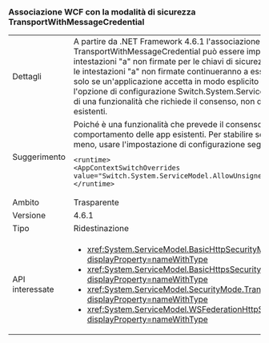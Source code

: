 ### <a name="wcf-binding-with-the-transportwithmessagecredential-security-mode"></a>Associazione WCF con la modalità di sicurezza TransportWithMessageCredential

|   |   |
|---|---|
|Dettagli|A partire da .NET Framework 4.6.1 l'associazione WCF che usa la modalità di sicurezza TransportWithMessageCredential può essere impostata in modo da ricevere i messaggi con intestazioni &quot;a&quot; non firmate per le chiavi di sicurezza asimmetriche. Per impostazione predefinita, le intestazioni &quot;a&quot; non firmate continueranno a essere rifiutate in .NET 4.6.1. Verranno accettate solo se un'applicazione accetta in modo esplicito questa nuova modalità di funzionamento usando l'opzione di configurazione Switch.System.ServiceModel.AllowUnsignedToHeader. Poiché si tratta di una funzionalità che richiede il consenso, non dovrebbe influire sul comportamento delle app esistenti.|
|Suggerimento|Poiché è una funzionalità che prevede il consenso esplicito, non dovrebbe influire sul comportamento delle app esistenti. Per stabilire se il nuovo comportamento deve essere usato o meno, usare l'impostazione di configurazione seguente:<pre><code class="language-xml">&lt;runtime&gt;&#13;&#10;&lt;AppContextSwitchOverrides value=&quot;Switch.System.ServiceModel.AllowUnsignedToHeader=true&quot; /&gt;&#13;&#10;&lt;/runtime&gt;&#13;&#10;</code></pre>|
|Ambito|Trasparente|
|Versione|4.6.1|
|Tipo|Ridestinazione|
|API interessate|<ul><li><xref:System.ServiceModel.BasicHttpSecurityMode.TransportWithMessageCredential?displayProperty=nameWithType></li><li><xref:System.ServiceModel.BasicHttpsSecurityMode.TransportWithMessageCredential?displayProperty=nameWithType></li><li><xref:System.ServiceModel.SecurityMode.TransportWithMessageCredential?displayProperty=nameWithType></li><li><xref:System.ServiceModel.WSFederationHttpSecurityMode.TransportWithMessageCredential?displayProperty=nameWithType></li></ul>|

